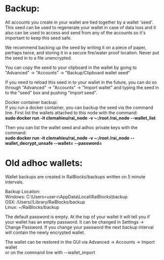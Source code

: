# Backup:
All accounts you create in your wallet are tied together by a wallet 'seed'.  This seed can be used to regenerate your wallet in case of data loss and it also can be used to access and send from any of the accounts so it's important to keep this seed safe.

We recommend backing up the seed by writing it on a piece of paper, perhaps twice, and storing it in a secure fire/water proof location.  Never put the seed in to a file unencrypted.

You can copy the seed to your clipboard in the wallet by going to "Advanced" -> "Accounts" -> "Backup/Clipboard wallet seed"

If you need to reload this seed in to your wallet in the future, you can do so through "Advanced" -> "Accounts" -> "Import wallet" and typing the seed in to the "seed" box and pushing "Import seed".

Docker container backup:  
If you run a docker container, you can backup the seed via the command line.  First list the wallets attached to this node with the command:  
**sudo docker run -it clemahieu/rai_node -v ~:/root /rai_node --wallet_list**  

Then you can list the wallet seed and adhoc private keys with the command:  
**sudo docker run -it clemahieu/rai_node -v ~:/root /rai_node --wallet_decrypt_unsafe --wallet=<wallet> --password=<password>**  
 
# Old adhoc wallets:
Wallet backups are created in RaiBlocks/backups written on 5 minute intervals.

Backup Location:  
Windows: C:\Users\<user>\AppData\Local\RaiBlocks\backup  
OSX: /Users/<user>/Library/RaiBlocks/backup  
Linux: ~/RaiBlocks/backup  

The default password is empty.  At the top of your wallet it will tell you if your wallet has an empty password.  It can be changed in Settings -> Change Password.  If you change your password the next backup interval will contain the newly encrypted wallet.

The wallet can be restored in the GUI via Advanced -> Accounts -> Import wallet  
or on the command line with --wallet_import